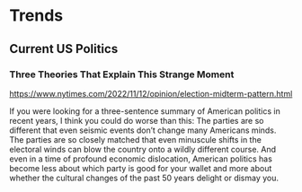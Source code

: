 # Trends

## Current US Politics

### Three Theories That Explain This Strange Moment

https://www.nytimes.com/2022/11/12/opinion/election-midterm-pattern.html

If you were looking for a three-sentence summary of American politics in recent years, I think you could do worse than this: The parties are so different that even seismic events don’t change many Americans minds. The parties are so closely matched that even minuscule shifts in the electoral winds can blow the country onto a wildly different course. And even in a time of profound economic dislocation, American politics has become less about which party is good for your wallet and more about whether the cultural changes of the past 50 years delight or dismay you.


